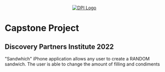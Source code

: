 
<p align="center">
    <a href="https://dpi.uillinois.edu">
        <img src="https://2hih5c1nlnt71of6g8yfvvnl-wpengine.netdna-ssl.com/wp-content/uploads/2022/02/dpi-side-black-green.png" alt="DPI Logo"/>
    </a>
</p>

# Capstone Project
## Discovery Partners Institute 2022
 "Sandwhich" iPhone application allows any user to create a RANDOM sandwich. The user is able to change the amount of filling and condiments

